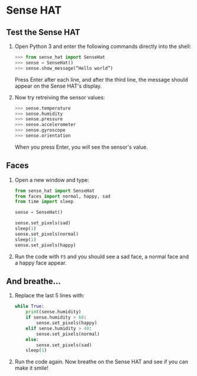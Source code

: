 # Sense HAT

## Test the Sense HAT

1. Open Python 3 and enter the following commands directly into the shell:

    ```python
    >>> from sense_hat import SenseHat
    >>> sense = SenseHat()
    >>> sense.show_message(“Hello world”)
    ```

    Press Enter after each line, and after the third line, the message should appear on the Sense HAT's display.

1. Now try retreiving the sensor values:

    ```python
    >>> sense.temperature
    >>> sense.humidity
    >>> sense.pressure
    >>> sense.accelerometer
    >>> sense.gyroscope
    >>> sense.orientation
    ```

    When you press Enter, you will see the sensor's value.

## Faces

1. Open a new window and type:

    ```python
    from sense_hat import SenseHat
    from faces import normal, happy, sad
    from time import sleep

    sense = SenseHat()

    sense.set_pixels(sad)
    sleep(1)
    sense.set_pixels(normal)
    sleep(1)
    sense.set_pixels(happy)
    ```

1. Run the code with `F5` and you should see a sad face, a normal face and a happy face appear.

## And breathe...

1. Replace the last 5 lines with:

    ```python
    while True:
        print(sense.humidity)
        if sense.humidity > 60:
            sense.set_pixels(happy)
        elif sense.humidity > 40:
            sense.set_pixels(normal)
        else:
            sense.set_pixels(sad)
        sleep(1)
    ```

1. Run the code again. Now breathe on the Sense HAT and see if you can make it smile!
